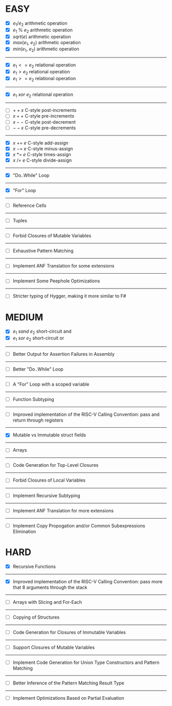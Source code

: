 # EASY

- [x] $e_{1} / e_{2}$     arithmetic operation
- [x] $e_{1}\ \%\ e_{2}$     arithmetic operation
- [x] $sqrt(e)$     arithmetic operation
- [x] $max(e_{1},\ e_{2})$ arithmetic operation
- [x] $min(e_{1},\ e_{2})$ arithmetic operation
***
- [x] $e_{1} <= e_{2}$ relational operation
- [x] $e_{1} > e_{2}$  relational operation
- [x] $e_{1} >= e_{2}$ relational operation
***
- [x] $e_{1}\ xor\ e_{2}$ relational operation
***
- [ ] $++x$ C-style post-increments
- [ ] $x++$ C-style pre-increments
- [ ] $x--$ C-style post-decrement
- [ ] $--x$ C-style pre-decrements
***
- [x] $x\ +=\ e$ C-style add-assign
- [x] $x\ -=\ e$ C-style minus-assign
- [x] $x\ *=\ e$ C-style times-assign
- [x] $x\ /=\ e$ C-style divide-assign
***
- [x] "Do..While" Loop
***
- [x] "For" Loop
***
- [ ] Reference Cells
***
- [ ] Tuples
***
- [ ] Forbid Closures of Mutable Variables
***
- [ ] Exhaustive Pattern Matching
***
- [ ] Implement ANF Translation for some extensions
***
- [ ] Implement Some Peephole Optimizations
***
- [ ] Stricter typing of Hygger, making it more similar to F#

# MEDIUM
- [x] $e_{1}\ sand\ e_{2}$ short-circuit and
- [x] $e_{1}\ sor\ e_{2}$  short-circuit or
***
- [ ] Better Output for Assertion Failures in Assembly
***
- [ ] Better "Do..While" Loop
***
- [ ] A "For" Loop with a scoped variable
***
- [ ] Function Subtyping
***
- [ ] Improved implementation of the RISC-V Calling Convention: pass and return through registers
***
- [x] Mutable vs Immutable struct fields
***
- [ ] Arrays
***
- [ ] Code Generation for Top-Level Closures
***
- [ ] Forbid Closures of Local Variables
***
- [ ] Implement Recursive Subtyping
***
- [ ] Implement ANF Translation for more extensions
***
- [ ] Implement Copy Propogation and/or Common Subexpressions Elimination

# HARD
- [x] Recursive Functions
***
- [x] Improved implementation of the RISC-V Calling Convention: pass more that 8 arguments through the stack
***
- [ ] Arrays with Slicing and For-Each
***
- [ ] Copying of Structures
***
- [ ] Code Generation for Closures of Immutable Variables
***
- [ ] Support Closures of Mutable Variables
***
- [ ] Implement Code Generation for Union Type Constructors and Pattern Matching
***
- [ ] Better Inference of the Pattern Matching Result Type
***
- [ ] Implement Optimizations Based on Partial Evaluation

